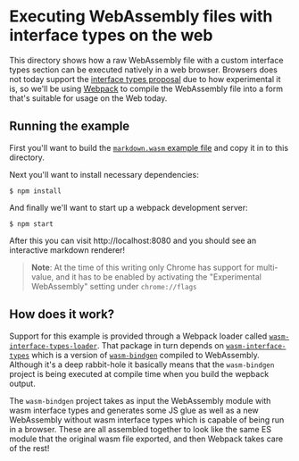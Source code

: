 # Executing WebAssembly files with interface types on the web

This directory shows how a raw WebAssembly file with a custom interface types
section can be executed natively in a web browser. Browsers does not today
support the [interface types
proposal](https://github.com/webassembly/webidl-bindings) due to how
experimental it is, so we'll be using [Webpack](https://webpack.js.org/) to
compile the WebAssembly file into a form that's suitable for usage on the Web
today.

## Running the example

First you'll want to build the [`markdown.wasm` example file](../markdown) and
copy it in to this directory.

Next you'll want to install necessary dependencies:

```
$ npm install
```

And finally we'll want to start up a webpack development server:

```
$ npm start
```

After this you can visit http://localhost:8080 and you should see an interactive
markdown renderer!

> **Note**: At the time of this writing only Chrome has support for multi-value,
> and it has to be enabled by activating the "Experimental WebAssembly" setting
> under `chrome://flags`

## How does it work?

Support for this example is provided through a Webpack loader called
[`wasm-interface-types-loader`](https://www.npmjs.com/package/wasm-interface-types-loader).
That package in turn depends on
[`wasm-interface-types`](https://www.npmjs.com/package/wasm-interface-types)
which is a version of [`wasm-bindgen`](https://github.com/rustwasm/wasm-bindgen)
compiled to WebAssembly. Although it's a deep rabbit-hole it basically means
that the `wasm-bindgen` project is being executed at compile time when you build
the wepback output.

The `wasm-bindgen` project takes as input the WebAssembly module with wasm
interface types and generates some JS glue as well as a new WebAssembly without
wasm interface types which is capable of being run in a browser. These are all
assembled together to look like the same ES module that the original wasm file
exported, and then Webpack takes care of the rest!
